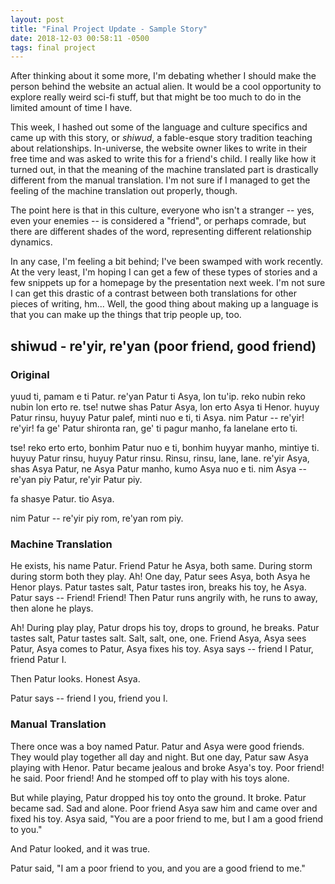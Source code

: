 ```yaml
---
layout: post
title: "Final Project Update - Sample Story"
date: 2018-12-03 00:58:11 -0500
tags: final project 
---
```


After thinking about it some more, I'm debating whether I should make the person behind the website an actual alien. It would be a cool opportunity to explore really weird sci-fi stuff, but that might be too much to do in the limited amount of time I have.

This week, I hashed out some of the language and culture specifics and came up with this story, or _shiwud_, a fable-esque story tradition teaching about relationships. In-universe, the website owner likes to write in their free time and was asked to write this for a friend's child. I really like how it turned out, in that the meaning of the machine translated part is drastically different from the manual translation. I'm not sure if I managed to get the feeling of the machine translation out properly, though.

The point here is that in this culture, everyone who isn't a stranger -- yes, even your enemies -- is considered a "friend", or perhaps comrade, but there are different shades of the word, representing different relationship dynamics. 

In any case, I'm feeling a bit behind; I've been swamped with work recently. At the very least, I'm hoping I can get a few of these types of stories and a few snippets up for a homepage by the presentation next week. I'm not sure I can get this drastic of a contrast between both translations for other pieces of writing, hm... Well, the good thing about making up a language is that you can make up the things that trip people up, too.

## shiwud - re'yir, re'yan (poor friend, good friend)

### Original

yuud ti, pamam e ti Patur. re'yan Patur ti Asya, lon tu'ip. reko nubin reko nubin lon erto re. tse! nutwe shas Patur Asya, lon erto Asya ti Henor. huyuy Patur rinsu, huyuy Patur palef, minti nuo e ti, ti Asya. nim Patur -- re'yir! re'yir! fa ge' Patur shironta ran, ge' ti pagur manho, fa lanelane erto ti.

tse! reko erto erto, bonhim Patur nuo e ti, bonhim huyyar manho, mintiye ti. huyuy Patur rinsu, huyuy Patur rinsu. Rinsu, rinsu, lane, lane. re'yir Asya, shas Asya Patur, ne Asya Patur manho, kumo Asya nuo e ti. nim Asya -- re'yan piy Patur, re'yir Patur piy.  

fa shasye Patur. tio Asya.

nim Patur -- re'yir piy rom, re'yan rom piy.

### Machine Translation

He exists, his name Patur. Friend Patur he Asya, both same. During storm during storm both they play. Ah! One day, Patur sees Asya, both Asya he Henor plays. Patur tastes salt, Patur tastes iron, breaks his toy, he Asya. Patur says -- Friend! Friend! Then Patur runs angrily with, he runs to away, then alone he plays.

Ah! During play play, Patur drops his toy, drops to ground, he breaks. Patur tastes salt, Patur tastes salt. Salt, salt, one, one. Friend Asya, Asya sees Patur, Asya comes to Patur, Asya fixes his toy. Asya says -- friend I Patur, friend Patur I.

Then Patur looks. Honest Asya.

Patur says -- friend I you, friend you I.

### Manual Translation

There once was a boy named Patur. Patur and Asya were good friends. They would play together all day and night. But one day, Patur saw Asya playing with Henor. Patur became jealous and broke Asya's toy. Poor friend! he said. Poor friend! And he stomped off to play with his toys alone.

But while playing, Patur dropped his toy onto the ground. It broke. Patur became sad. Sad and alone. Poor friend Asya saw him and came over and fixed his toy. Asya said, "You are a poor friend to me, but I am a good friend to you."

And Patur looked, and it was true.

Patur said, "I am a poor friend to you, and you are a good friend to me." 
